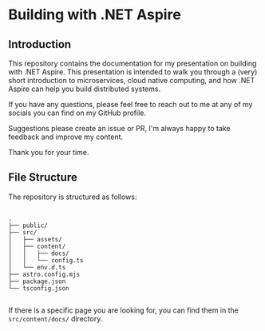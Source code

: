 # Building with .NET Aspire

## Introduction

This repository contains the documentation for my presentation
on building with .NET Aspire. This presentation is intended to
walk you through a (very) short introduction to microservices,
cloud native computing, and how .NET Aspire can help you build
distributed systems.

If you have any questions, please feel free to reach out to me
at any of my socials you can find on my GitHub profile.

Suggestions please create an issue or PR, I'm always happy to
take feedback and improve my content.

Thank you for your time.

## File Structure

The repository is structured as follows:

```plaintext

.
├── public/
├── src/
│   ├── assets/
│   ├── content/
│   │   ├── docs/
│   │   └── config.ts
│   └── env.d.ts
├── astro.config.mjs
├── package.json
└── tsconfig.json


```

If there is a specific page you are looking for, you can find
them in the `src/content/docs/` directory.
